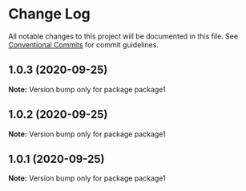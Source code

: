 # Change Log

All notable changes to this project will be documented in this file.
See [Conventional Commits](https://conventionalcommits.org) for commit guidelines.

## 1.0.3 (2020-09-25)

**Note:** Version bump only for package package1





## 1.0.2 (2020-09-25)

**Note:** Version bump only for package package1





## 1.0.1 (2020-09-25)

**Note:** Version bump only for package package1
